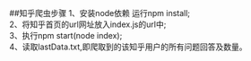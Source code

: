 ##知乎爬虫步骤
1、安装node依赖 运行npm install;</br>
2、将知乎首页的url网址放入index.js的url中;</br>
3、执行npm start(node index);</br>
4、读取lastData.txt,即爬取到的该知乎用户的所有问题回答及数量。</br>